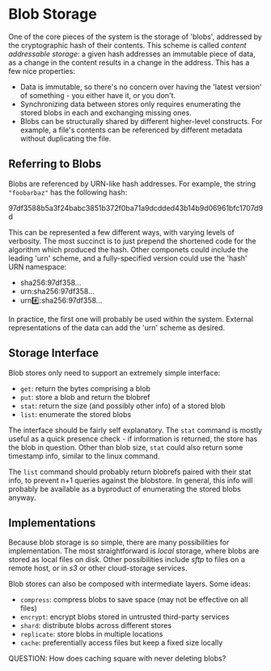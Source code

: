 # Blob Storage

One of the core pieces of the system is the storage of 'blobs', addressed by
the cryptographic hash of their contents. This scheme is called _content
addressable storage_: a given hash addresses an immutable piece of data,
as a change in the content results in a change in the address. This has a few
nice properties:
- Data is immutable, so there's no concern over having the 'latest version'
  of something - you either have it, or you don't.
- Synchronizing data between stores only requires enumerating the stored blobs
  in each and exchanging missing ones.
- Blobs can be structurally shared by different higher-level constructs. For
  example, a file's contents can be referenced by different metadata without
  duplicating the file.

## Referring to Blobs

Blobs are referenced by URN-like hash addresses. For example, the string
`"foobarbaz"` has the following hash:

 97df3588b5a3f24babc3851b372f0ba71a9dcdded43b14b9d06961bfc1707d9d

This can be represented a few different ways, with varying levels of verbosity.
The most succinct is to just prepend the shortened code for the algorithm which
produced the hash. Other componets could include the leading 'urn' scheme, and
a fully-specified version could use the 'hash' URN namespace:

- sha256:97df358...
- urn:sha256:97df358...
- urn:hash::sha256:97df358...

In practice, the first one will probably be used within the system. External
representations of the data can add the 'urn' scheme as desired.

## Storage Interface

Blob stores only need to support an extremely simple interface:
- `get`: return the bytes comprising a blob
- `put`: store a blob and return the blobref
- `stat`: return the size (and possibly other info) of a stored blob
- `list`: enumerate the stored blobs

The interface should be fairly self explanatory. The `stat` command is mostly
useful as a quick presence check - if information is returned, the store has
the blob in question. Other than blob size, `stat` could also return some
timestamp info, similar to the linux command.

The `list` command should probably return blobrefs paired with their stat info,
to prevent n+1 queries against the blobstore. In general, this info will
probably be available as a byproduct of enumerating the stored blobs anyway.

## Implementations

Because blob storage is so simple, there are many possibilities for
implementation. The most straightforward is _local_ storage, where blobs are
stored as local files on disk. Other possibilities include _sftp_ to files on
a remote host, or in _s3_ or other cloud-storage services.

Blob stores can also be composed with intermediate layers. Some ideas:
- `compress`: compress blobs to save space (may not be effective on all files)
- `encrypt`: encrypt blobs stored in untrusted third-party services
- `shard`: distribute blobs across different stores
- `replicate`: store blobs in multiple locations
- `cache`: preferentially access files but keep a fixed size locally

QUESTION: How does caching square with never deleting blobs?
